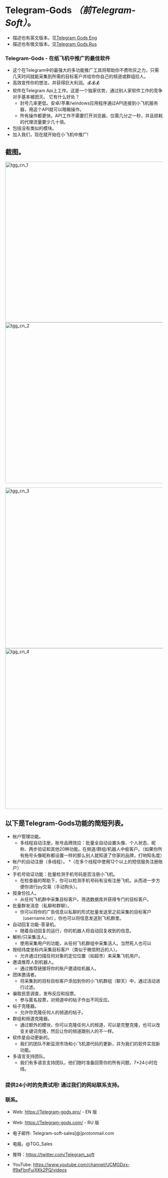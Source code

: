 # Telegram-Gods *（前Telegram-Soft）*。
 
* 描述也有英文版本。见[Telegram Gods Eng](https://github.com/Telegram-gods/Telegram-Gods)
 * 描述也有俄文版本。见[Telegram Gods Rus](https://github.com/Telegram-gods/Telegram-Gods-RU)


### Telegram-Gods - 在纸飞机中推广的最佳软件
- 这个在Telegram中的最强大的多功能推广工具将帮助你不费吹灰之力，只需几天时间就能采集到所需的目标客户并给你你自己的频道或群组拉人。
- 高效宣传你的想法，并获得巨大利润。💰💰💰
- 软件在Telegram Api上工作。这是一个独家优势，通过别人家软件工作的竞争对手基本被团灭。
它有什么好处？
  * 封号几率更低。安卓/苹果/windows应用程序通过API连接到小飞机服务器，用这个API就可以暗箱操作。
  * 所有操作都更快。API工作不需要打开浏览器，仅需几分之一秒，并且损耗的代理流量要少几十倍。
- 包括没有类似的模块。
- 加入我们，现在就开始在小飞机中推广!


## 截图。

<img width="512" alt="tgg_cn_1" src="https://user-images.githubusercontent.com/94137664/184330313-daa04e1d-f46b-4742-a988-8fa8dcb0022b.png">   <img width="512" alt="tgg_cn_2" src="https://user-images.githubusercontent.com/94137664/184330303-f1be3a64-890c-490b-a7b9-fb48440e2eba.png">

<img width="512" alt="tgg_cn_3" src="https://user-images.githubusercontent.com/94137664/184330287-9072a8ce-90df-4791-aa9b-5b64bf033ddb.png">   <img width="512" alt="tgg_cn_4" src="https://user-images.githubusercontent.com/94137664/184330264-2da14ef9-c01c-4595-8928-c8a519c0ac26.png">




## 以下是Telegram-Gods功能的简短列表。

- 帐户管理功能。
   * 多线程自动注册，账号品牌效应：批量全自动设置头像、个人状态、昵称、两步验证和其他20种功能。在频道/群组/机器人中偷客户。（如果你所有拖号头像昵称都设置一样的那么别人就知道了你家的品牌，打响知名度）
- 帐户的自动注册（多线程）。
   *（在多个线程中使用12个以上的短信服务注册账户）
- 手机号验证功能：批量检测手机号码是否注册小飞机。
   * 在检查器的帮助下，你可以检测手机号码有没有注册飞机，从而进一步方便你进行py交易（手动狗头）。
- 按身份拉人。
   * 从任何飞机群中采集目标客户。筛选数据库并获得专门的目标客户。
- 批量群发消息（私聊和群聊）。
   * 你可以将你的广告信息以私聊的形式批量发送至之前采集的目标客户（username.txt），你也可以将信息发送到飞机群里。
- 自动回复功能-答录机。
   * 随着自动回复的运行，你的机器人将自动回复收到的信息。
- 解析/只采集活人。
   * 使用采集用户的功能，从任何飞机群组中采集活人。当然死人也可以
- 按经纬度坐标内采集目标客户（类似于微信附近的人）。
   * 允许通过扫描任何对象的定位位置（如超市）来采集飞机用户。
- 邀请推荐人到机器人。
   * 通过推荐链接将你的账户邀请给机器人。
- 团体邀请者。
   * 将采集到的目标目标客户添加到你的小飞机群组（聊天）中，通过活动进行过滤。
- 骗取民意调查，发布反应和投票。
   * 参与匿名投票，对频道中的帖子作出不同反应。
- 帖子克隆器。
   * 允许你克隆任何人的频道的帖子。
- 群组和频道克隆器。
   * 通过额外的模块，你可以克隆任何人的频道，可以是完整克隆，也可以改变关键词克隆，然后让你的频道跟别人的不一样。
- 软件是自动更新的。
   * 我们的团队不断监测市场和小飞机源代码的更新，并为我们的软件实现新功能。
- 多语言支持团队。
   * 我们有多语言支持团队，他们随时准备回答你的所有问题，7*24小时在线。

##
### 提供24小时的免费试用! 通过我们的网站联系支持。


### 联系。
- Wеb: https://Telegram-gods.pro/ - EN 版
- Wеb: https://Telegram-gods.com/ - RU 版

- 电子邮件: Telegram-soft-sales[@]prоtonmail.cоm
- 电报。@TGG_Sales
- 推特：https://twitter.com/Telegram_soft
- YouTube: https://www.youtube.com/channel/UCMGDxx-lf9aFbnFujXKk2PQ/videos






